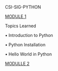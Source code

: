 CSI-SIG-PYTHON

[MODULE 1](https://github.com/deepanshu-hub/CSI_SIG_PYTHON/tree/master/Module%201)

Topics Learned

•	Introduction to Python

•	Python Installation

•	Hello World in Python

[MODULLE 2]()
